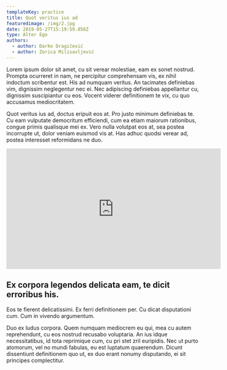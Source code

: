 ```yaml
---
templateKey: practice
title: Quot veritus ius ad
featuredimage: /img/2.jpg
date: 2019-05-27T15:19:59.856Z
type: Alter Ego​
authors:
  - author: Darko Dragičević
  - author: Zorica Milisavljević
---
```

Lorem ipsum dolor sit amet, cu sit verear molestiae, eam ex sonet nostrud. Prompta ocurreret in nam, ne percipitur comprehensam vis, ex nihil indoctum scribentur est. His ad numquam veritus. An tacimates definiebas vim, dignissim neglegentur nec ei. Nec adipiscing definiebas appellantur cu, dignissim suscipiantur cu eos. Vocent viderer definitionem te vix, cu quo accusamus mediocritatem.

Quot veritus ius ad, doctus eripuit eos at. Pro justo minimum definiebas te. Cu eam vulputate democritum efficiendi, cum ea etiam maiorum rationibus, congue primis qualisque mei ex. Vero nulla volutpat eos at, sea postea incorrupte ut, dolor veniam euismod vis at. Has adhuc quodsi verear ad, postea interesset reformidans ne duo.

<iframe width="560" height="315" src="https://www.youtube.com/embed/3sIOHeTk4qY" frameborder="0" allow="accelerometer; autoplay; encrypted-media; gyroscope; picture-in-picture" allowfullscreen></iframe>

## Ex corpora legendos delicata eam, te dicit erroribus his.

Eos te fierent delicatissimi. Ex ferri definitionem per. Cu dicat disputationi cum. Cum in vivendo argumentum.

Duo ex ludus corpora. Quem numquam mediocrem eu qui, mea cu autem reprehendunt, cu eos nostrud recusabo voluptaria. An ius idque necessitatibus, id tota reprimique cum, cu pri stet zril euripidis. Nec ut purto atomorum, vel no mundi fabulas, eu est luptatum quaerendum. Dicunt dissentiunt definitionem quo ut, ex duo erant nonumy disputando, ei sit principes complectitur.
